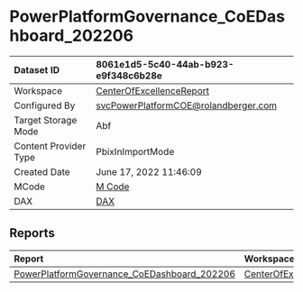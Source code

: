 



# PowerPlatformGovernance_CoEDashboard_202206

|Dataset ID|8061e1d5-5c40-44ab-b923-e9f348c6b28e|
| :--- | :--- |
|Workspace|[CenterOfExcellenceReport](../Workspaces/CenterOfExcellenceReport.md)|
|Configured By|svcPowerPlatformCOE@rolandberger.com|
|Target Storage Mode|Abf|
|Content Provider Type|PbixInImportMode|
|Created Date|June 17, 2022 11:46:09|
|MCode|[M Code](./PowerPlatformGovernance_CoEDashboard_202206/mcode.md)|
|DAX|[DAX](./PowerPlatformGovernance_CoEDashboard_202206/dax.md)|

## Reports

|Report|Workspace|
| :--- | :--- |
|[PowerPlatformGovernance_CoEDashboard_202206](../Reports/PowerPlatformGovernance_CoEDashboard_202206.md)|[CenterOfExcellenceReport](../Workspaces/CenterOfExcellenceReport.md)|
